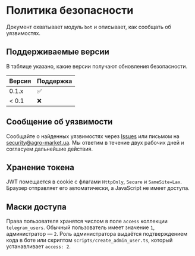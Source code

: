 <!-- Назначение файла: политика безопасности проекта. -->

# Политика безопасности

Документ охватывает модуль `bot` и описывает, как сообщать об уязвимостях.

## Поддерживаемые версии

В таблице указано, какие версии получают обновления безопасности.

| Версия | Поддержка          |
| ------ | ------------------ |
| 0.1.x  | :white_check_mark: |
| < 0.1  | :x:                |

## Сообщение об уязвимости

Сообщайте о найденных уязвимостях через [Issues](https://github.com/AgroxOD/agrmcs/issues)
или письмом на security@agro-market.ua. Мы ответим в течение двух рабочих дней и
согласуем дальнейшие действия.

## Хранение токена

JWT помещается в cookie с флагами `HttpOnly`, `Secure` и `SameSite=Lax`. Браузер отправляет его автоматически, а JavaScript не имеет доступа.

## Маски доступа

Права пользователя хранятся числом в поле `access` коллекции `telegram_users`.
Обычный пользователь имеет значение `1`, администратор — `2`.
Роль администратора выдаётся подтверждением кода в боте или скриптом
`scripts/create_admin_user.ts`, который устанавливает `access: 2`.
